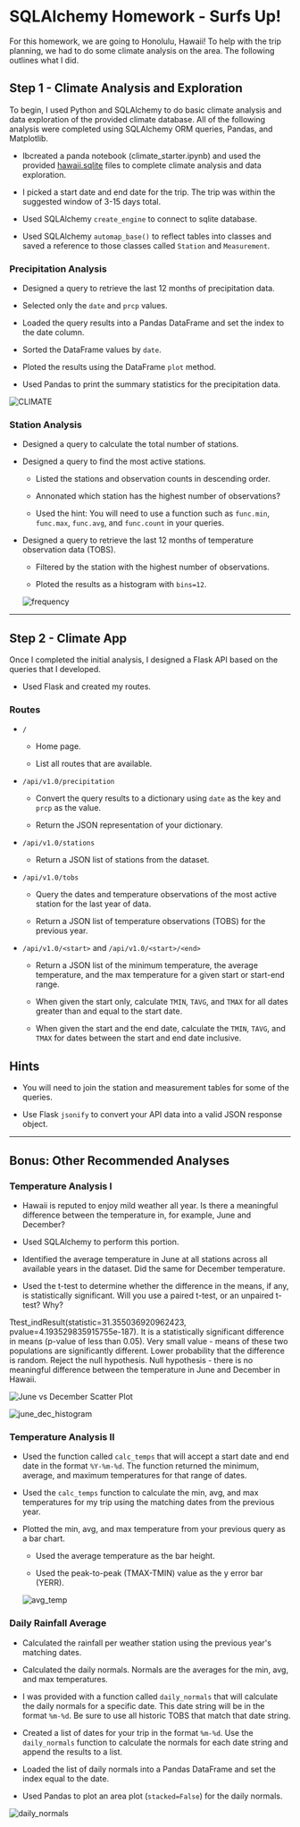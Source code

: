 # SQLAlchemy Homework - Surfs Up!

For this homework, we are going to Honolulu, Hawaii! To help with the trip planning, we had to do some climate analysis on the area. The following outlines what I did.

## Step 1 - Climate Analysis and Exploration

To begin, I used Python and SQLAlchemy to do basic climate analysis and data exploration of the provided climate database. All of the following analysis were completed using SQLAlchemy ORM queries, Pandas, and Matplotlib.

* Ibcreated a panda notebook (climate_starter.ipynb) and used the provided [hawaii.sqlite](Resources/hawaii.sqlite) files to complete climate analysis and data exploration.

* I picked a start date and end date for the trip. The trip was within the suggested window of 3-15 days total.

* Used SQLAlchemy `create_engine` to connect to sqlite database.

* Used SQLAlchemy `automap_base()` to reflect tables into classes and saved a reference to those classes called `Station` and `Measurement`.

### Precipitation Analysis

* Designed a query to retrieve the last 12 months of precipitation data.

* Selected only the `date` and `prcp` values.

* Loaded the query results into a Pandas DataFrame and set the index to the date column.

* Sorted the DataFrame values by `date`.

* Ploted the results using the DataFrame `plot` method.

* Used Pandas to print the summary statistics for the precipitation data.

 ![CLIMATE](https://user-images.githubusercontent.com/66078772/95894182-56cfc800-0d4e-11eb-9cd0-5d3d116dec3f.png)



### Station Analysis

* Designed a query to calculate the total number of stations.

* Designed a query to find the most active stations.

  * Listed the stations and observation counts in descending order.

  * Annonated which station has the highest number of observations?

  * Used the hint: You will need to use a function such as `func.min`, `func.max`, `func.avg`, and `func.count` in your queries.

* Designed a query to retrieve the last 12 months of temperature observation data (TOBS).

  * Filtered by the station with the highest number of observations.

  * Ploted the results as a histogram with `bins=12`.
  
  ![frequency](https://user-images.githubusercontent.com/66078772/95898956-6dc5e880-0d55-11eb-8828-a9e7dffb0d7e.png)


 - - -

## Step 2 - Climate App

Once I completed the initial analysis, I designed a Flask API based on the queries that I developed.

* Used Flask and created my routes.

### Routes

* `/`

  * Home page.

  * List all routes that are available.

* `/api/v1.0/precipitation`

  * Convert the query results to a dictionary using `date` as the key and `prcp` as the value.

  * Return the JSON representation of your dictionary.

* `/api/v1.0/stations`

  * Return a JSON list of stations from the dataset.

* `/api/v1.0/tobs`
  * Query the dates and temperature observations of the most active station for the last year of data.
  
  * Return a JSON list of temperature observations (TOBS) for the previous year.

* `/api/v1.0/<start>` and `/api/v1.0/<start>/<end>`

  * Return a JSON list of the minimum temperature, the average temperature, and the max temperature for a given start or start-end range.

  * When given the start only, calculate `TMIN`, `TAVG`, and `TMAX` for all dates greater than and equal to the start date.

  * When given the start and the end date, calculate the `TMIN`, `TAVG`, and `TMAX` for dates between the start and end date inclusive.

## Hints

* You will need to join the station and measurement tables for some of the queries.

* Use Flask `jsonify` to convert your API data into a valid JSON response object.

- - -

## Bonus: Other Recommended Analyses



### Temperature Analysis I

* Hawaii is reputed to enjoy mild weather all year. Is there a meaningful difference between the temperature in, for example, June and December?

* Used SQLAlchemy to perform this portion.

* Identified the average temperature in June at all stations across all available years in the dataset. Did the same for December temperature.

* Used the t-test to determine whether the difference in the means, if any, is statistically significant. Will you use a paired t-test, or an unpaired t-test? Why?

Ttest_indResult(statistic=31.355036920962423, pvalue=4.193529835915755e-187).
It is a statistically significant difference in means (p-value of less than 0.05).
Very small value - means of these two populations are significantly different.
Lower probability that the difference is random.
Reject the null hypothesis.
Null hypothesis - there is no meaningful difference between the temperature in June and December in Hawaii.

![June vs December Scatter Plot](https://user-images.githubusercontent.com/66078772/95900342-5be54500-0d57-11eb-8485-9541874bda01.png)

![june_dec_histogram](https://user-images.githubusercontent.com/66078772/95900523-a5ce2b00-0d57-11eb-8dc8-2b93173095e0.png)


### Temperature Analysis II

* Used the function called `calc_temps` that will accept a start date and end date in the format `%Y-%m-%d`. The function returned the minimum, average, and maximum temperatures for that range of dates.

* Used the `calc_temps` function to calculate the min, avg, and max temperatures for my trip using the matching dates from the previous year.

* Plotted the min, avg, and max temperature from your previous query as a bar chart.

  * Used the average temperature as the bar height.

  * Used the peak-to-peak (TMAX-TMIN) value as the y error bar (YERR).

  ![avg_temp](https://user-images.githubusercontent.com/66078772/95900794-08272b80-0d58-11eb-8e6e-27d6856e2520.png)

### Daily Rainfall Average

* Calculated the rainfall per weather station using the previous year's matching dates.

* Calculated the daily normals. Normals are the averages for the min, avg, and max temperatures.

* I was provided with a function called `daily_normals` that will calculate the daily normals for a specific date. This date string will be in the format `%m-%d`. Be sure to use all historic TOBS that match that date string.

* Created a list of dates for your trip in the format `%m-%d`. Use the `daily_normals` function to calculate the normals for each date string and append the results to a list.

* Loaded the list of daily normals into a Pandas DataFrame and set the index equal to the date.

* Used Pandas to plot an area plot (`stacked=False`) for the daily normals.


 ![daily_normals](https://user-images.githubusercontent.com/66078772/95900666-d8782380-0d57-11eb-86e3-af1507e00b73.png) 
